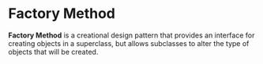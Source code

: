 # Factory Method

**Factory Method** is a creational design pattern that provides an interface for creating objects in a superclass, but allows subclasses to alter the type of objects that will be created.
